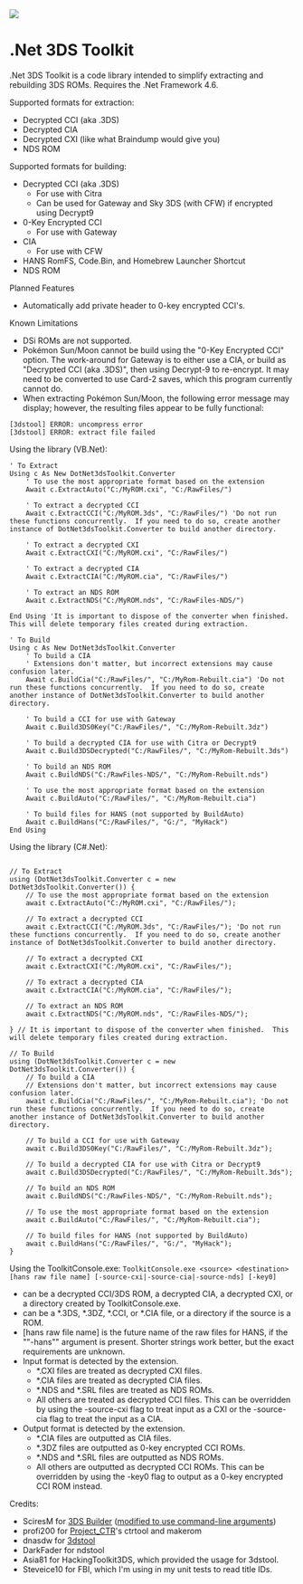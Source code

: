 <a href="http://teamcity.skyeditor.org/viewType.html?buildTypeId=DotNet3dsToolkit_DotNet3dsToolkit&guest=1">
<img src="http://teamcity.skyeditor.org:90/app/rest/builds/buildType:(id:DotNet3dsToolkit_DotNet3dsToolkit)/statusIcon"/>
</a>

# .Net 3DS Toolkit
.Net 3DS Toolkit is a code library intended to simplify extracting and rebuilding 3DS ROMs.  Requires the .Net Framework 4.6.

Supported formats for extraction:
* Decrypted CCI (aka .3DS)
* Decrypted CIA
* Decrypted CXI (like what Braindump would give you)
* NDS ROM

Supported formats for building:
* Decrypted CCI (aka .3DS)
  * For use with Citra
  * Can be used for Gateway and Sky 3DS (with CFW) if encrypted using Decrypt9
* 0-Key Encrypted CCI
  * For use with Gateway
* CIA
  * For use with CFW
* HANS RomFS, Code.Bin, and Homebrew Launcher Shortcut
* NDS ROM

Planned Features
* Automatically add private header to 0-key encrypted CCI's.

Known Limitations
* DSi ROMs are not supported.
* Pokémon Sun/Moon cannot be build using the "0-Key Encrypted CCI" option.  The work-around for Gateway is to either use a CIA, or build as "Decrypted CCI (aka .3DS)", then using Decrypt-9 to re-encrypt.  It may need to be converted to use Card-2 saves, which this program currently cannot do.
* When extracting Pokémon Sun/Moon, the following error message may display; however, the resulting files appear to be fully functional:
```
[3dstool] ERROR: uncompress error
[3dstool] ERROR: extract file failed
```

Using the library (VB.Net):
```
' To Extract
Using c As New DotNet3dsToolkit.Converter
	' To use the most appropriate format based on the extension
	Await c.ExtractAuto("C:/MyROM.cxi", "C:/RawFiles/")

    ' To extract a decrypted CCI
    Await c.ExtractCCI("C:/MyROM.3ds", "C:/RawFiles/") 'Do not run these functions concurrently.  If you need to do so, create another instance of DotNet3dsToolkit.Converter to build another directory.

	' To extract a decrypted CXI
	Await c.ExtractCXI("C:/MyROM.cxi", "C:/RawFiles/")

	' To extract a decrypted CIA
	Await c.ExtractCIA("C:/MyROM.cia", "C:/RawFiles/")

	' To extract an NDS ROM
	Await c.ExtractNDS("C:/MyROM.nds", "C:/RawFiles-NDS/")

End Using 'It is important to dispose of the converter when finished.  This will delete temporary files created during extraction.

' To Build
Using c As New DotNet3dsToolkit.Converter
	' To build a CIA
	' Extensions don't matter, but incorrect extensions may cause confusion later.
    Await c.BuildCia("C:/RawFiles/", "C:/MyRom-Rebuilt.cia") 'Do not run these functions concurrently.  If you need to do so, create another instance of DotNet3dsToolkit.Converter to build another directory.

	' To build a CCI for use with Gateway
	Await c.Build3DS0Key("C:/RawFiles/", "C:/MyRom-Rebuilt.3dz")

	' To build a decrypted CIA for use with Citra or Decrypt9
	Await c.Build3DSDecrypted("C:/RawFiles/", "C:/MyRom-Rebuilt.3ds")

	' To build an NDS ROM
	Await c.BuildNDS("C:/RawFiles-NDS/", "C:/MyRom-Rebuilt.nds")

	' To use the most appropriate format based on the extension
	Await c.BuildAuto("C:/RawFiles/", "C:/MyRom-Rebuilt.cia")

	' To build files for HANS (not supported by BuildAuto)
	Await c.BuildHans("C:/RawFiles/", "G:/", "MyHack")
End Using
```

Using the library (C#.Net):
```

// To Extract
using (DotNet3dsToolkit.Converter c = new DotNet3dsToolkit.Converter()) {
	// To use the most appropriate format based on the extension
	await c.ExtractAuto("C:/MyROM.cxi", "C:/RawFiles/");

    // To extract a decrypted CCI
    await c.ExtractCCI("C:/MyROM.3ds", "C:/RawFiles/"); 'Do not run these functions concurrently.  If you need to do so, create another instance of DotNet3dsToolkit.Converter to build another directory.

	// To extract a decrypted CXI
	await c.ExtractCXI("C:/MyROM.cxi", "C:/RawFiles/");

	// To extract a decrypted CIA
	await c.ExtractCIA("C:/MyROM.cia", "C:/RawFiles/");

	// To extract an NDS ROM
	await c.ExtractNDS("C:/MyROM.nds", "C:/RawFiles-NDS/");

} // It is important to dispose of the converter when finished.  This will delete temporary files created during extraction.

// To Build
using (DotNet3dsToolkit.Converter c = new DotNet3dsToolkit.Converter()) {
	// To build a CIA
	// Extensions don't matter, but incorrect extensions may cause confusion later.
    await c.BuildCia("C:/RawFiles/", "C:/MyRom-Rebuilt.cia"); 'Do not run these functions concurrently.  If you need to do so, create another instance of DotNet3dsToolkit.Converter to build another directory.

	// To build a CCI for use with Gateway
	await c.Build3DS0Key("C:/RawFiles/", "C:/MyRom-Rebuilt.3dz");

	// To build a decrypted CIA for use with Citra or Decrypt9
	await c.Build3DSDecrypted("C:/RawFiles/", "C:/MyRom-Rebuilt.3ds");

	// To build an NDS ROM
	await c.BuildNDS("C:/RawFiles-NDS/", "C:/MyRom-Rebuilt.nds");

	// To use the most appropriate format based on the extension
	await c.BuildAuto("C:/RawFiles/", "C:/MyRom-Rebuilt.cia");

	// To build files for HANS (not supported by BuildAuto)
	await c.BuildHans("C:/RawFiles/", "G:/", "MyHack");
}

```

Using the ToolkitConsole.exe:
`ToolkitConsole.exe <source> <destination> [hans raw file name] [-source-cxi|-source-cia|-source-nds] [-key0]`
* <source> can be a decrypted CCI/3DS ROM, a decrypted CIA, a decrypted CXI, or a directory created by ToolkitConsole.exe.
* <destination> can be a *.3DS, *.3DZ, *.CCI, or *.CIA file, or a directory if the source is a ROM.
* [hans raw file name] is the future name of the raw files for HANS, if the ""-hans"" argument is present.  Shorter strings work better, but the exact requirements are unknown.
* Input format is detected by the extension.
  * *.CXI files are treated as decrypted CXI files.
  * *.CIA files are treated as decrypted CIA files.
  * *.NDS and *.SRL files are treated as NDS ROMs.
  * All others are treated as decrypted CCI files.  This can be overridden by using the -source-cxi flag to treat input as a CXI or the -source-cia flag to treat the input as a CIA.
* Output format is detected by the extension.
  * *.CIA files are outputted as CIA files.
  * *.3DZ files are outputted as 0-key encrypted CCI ROMs.
  * *.NDS and *.SRL files are outputted as NDS ROMs.
  * All others are outputted as decrypted CCI ROMs.  This can be overridden by using the -key0 flag to output as a 0-key encrypted CCI ROM instead.

Credits:
* SciresM for [3DS Builder](https://github.com/SciresM/3DS-Builder) ([modified to use command-line arguments](https://github.com/evandixon/3DS-Builder))
* profi200 for [Project_CTR](https://github.com/profi200/Project_CTR)'s ctrtool and makerom
* dnasdw for [3dstool](https://github.com/dnasdw/3dstool)
* DarkFader for ndstool
* Asia81 for HackingToolkit3DS, which provided the usage for 3dstool.
* Steveice10 for FBI, which I'm using in my unit tests to read title IDs.
